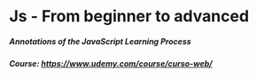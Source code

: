 # Js - From beginner to advanced
##### Annotations of the JavaScript Learning Process
##### Course: https://www.udemy.com/course/curso-web/
